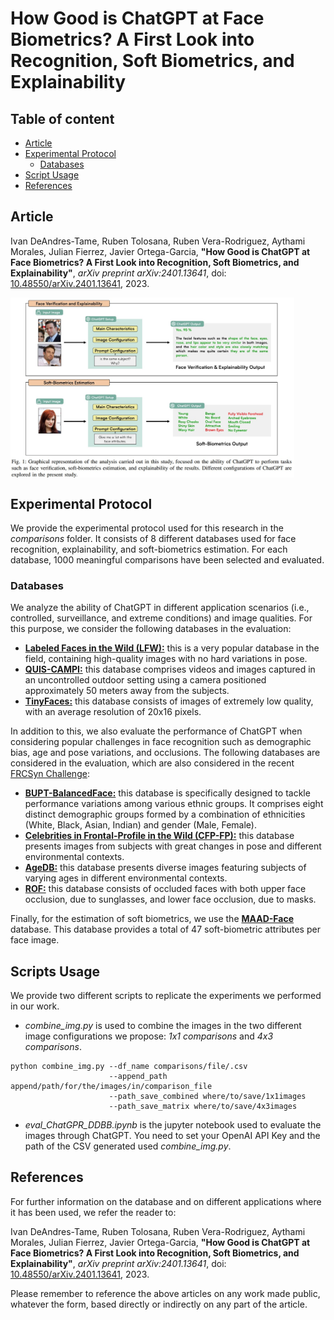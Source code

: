# How Good is ChatGPT at Face Biometrics? A First Look into Recognition, Soft Biometrics, and Explainability

## Table of content

- [Article](#article)
- [Experimental Protocol](#exp_prot)
  - [Databases](#ddbb)
- [Script Usage](#script)
- [References](#references)

## Article

Ivan DeAndres-Tame, Ruben Tolosana, Ruben Vera-Rodriguez, Aythami Morales, Julian Fierrez, Javier Ortega-Garcia, **"How Good is ChatGPT at Face Biometrics? A First Look into Recognition, Soft Biometrics, and Explainability"**, *arXiv preprint arXiv:2401.13641*, doi: [10.48550/arXiv.2401.13641](https://doi.org/10.48550/arXiv.2401.13641), 2023.

<img src="media/G_abstract.jpg" alt="Graphical Abstract" title="Graphical Abstract" align="center" width="90%" target="_blank"/>

## <a name="exp_prot">Experimental Protocol</a>
We provide the experimental protocol used for this research in the *comparisons* folder. It consists of 8 different databases used for face recognition, explainability, and soft-biometrics estimation. For each database, 1000 meaningful comparisons have been selected and evaluated.
### <a name="ddbb">Databases</a>
We analyze the ability of ChatGPT in different application scenarios (i.e., controlled, surveillance, and extreme conditions) and image qualities. For this purpose, we consider the following databases in the evaluation:

* **[Labeled Faces in the Wild (LFW):](http://vis-www.cs.umass.edu/lfw/)** this is a very popular database in the field, containing high-quality images with no hard variations in pose.
* **[QUIS-CAMPI:](http://quiscampi.di.ubi.pt/)** this database comprises videos and images captured in an uncontrolled outdoor setting using a camera positioned approximately 50 meters away from the subjects.
* **[TinyFaces:](https://qmul-tinyface.github.io/)** this database consists of images of extremely low quality, with an average resolution of 20x16 pixels.

In addition to this, we also evaluate the performance of ChatGPT when considering popular challenges in face recognition such as demographic bias, age and pose variations, and occlusions. The following databases are considered in the evaluation, which are also considered in the recent [FRCSyn Challenge](https://frcsyn.github.io/CVPR2024.html):

* **[BUPT-BalancedFace:](http://www.whdeng.cn/RFW/Trainingdataste.html)** this database is specifically designed to tackle performance variations among various ethnic groups. It comprises eight distinct demographic groups formed by a combination of ethnicities (White, Black, Asian, Indian) and gender (Male, Female). 
* **[Celebrities in Frontal-Profile in the Wild (CFP-FP):](http://www.cfpw.io/)** this database presents images from subjects with great changes in pose and different environmental contexts. 
* **[AgeDB:](https://ibug.doc.ic.ac.uk/resources/agedb/)** this database presents diverse images featuring subjects of varying ages in different environmental contexts.
* **[ROF:](https://github.com/ekremerakin/RealWorldOccludedFaces)** this database consists of occluded faces with both upper face occlusion, due to sunglasses, and lower face occlusion, due to masks.

Finally, for the estimation of soft biometrics, we use the **[MAAD-Face](https://github.com/pterhoer/MAAD-Face)** database. This database provides a total of 47 soft-biometric attributes per face image.

## <a name="exp_prot">Scripts Usage</a>
We provide two different scripts to replicate the experiments we performed in our work.
* *combine_img.py* is used to combine the images in the two different image configurations we propose: *1x1 comparisons* and *4x3 comparisons*.
```
python combine_img.py --df_name comparisons/file/.csv 
                      --append_path append/path/for/the/images/in/comparison_file 
                      --path_save_combined where/to/save/1x1images 
                      --path_save_matrix where/to/save/4x3images
```
* *eval_ChatGPR_DDBB.ipynb* is the jupyter notebook used to evaluate the images through ChatGPT. You need to set your OpenAI API Key and the path of the CSV generated used *combine_img.py*.

## <a name="references">References</a>

For further information on the database and on different applications where it has been used, we refer the reader to:

Ivan DeAndres-Tame, Ruben Tolosana, Ruben Vera-Rodriguez, Aythami Morales, Julian Fierrez, Javier Ortega-Garcia, **"How Good is ChatGPT at Face Biometrics? A First Look into Recognition, Soft Biometrics, and Explainability"**, *arXiv preprint arXiv:2401.13641*, doi: [10.48550/arXiv.2401.13641](https://doi.org/10.48550/arXiv.2401.13641), 2023.

Please remember to reference the above articles on any work made public, whatever the form, based directly or indirectly on any part of the article.